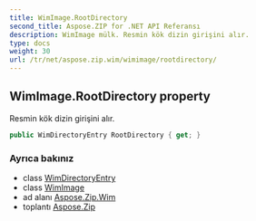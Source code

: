 ```yaml
---
title: WimImage.RootDirectory
second_title: Aspose.ZIP for .NET API Referansı
description: WimImage mülk. Resmin kök dizin girişini alır.
type: docs
weight: 30
url: /tr/net/aspose.zip.wim/wimimage/rootdirectory/
---
```

## WimImage.RootDirectory property

Resmin kök dizin girişini alır.

```csharp
public WimDirectoryEntry RootDirectory { get; }
```

### Ayrıca bakınız

* class [WimDirectoryEntry](../../wimdirectoryentry/)
* class [WimImage](../)
* ad alanı [Aspose.Zip.Wim](../../wimimage/)
* toplantı [Aspose.Zip](../../../)


